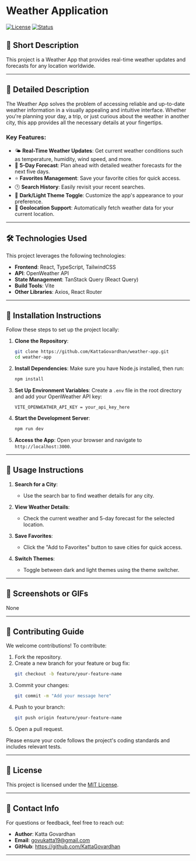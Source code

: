 # Weather Application

[![License](https://img.shields.io/badge/license-MIT-blue.svg)](LICENSE)
[![Status](https://img.shields.io/badge/status/Alpha-green.svg)]()

## 🌟 Short Description

This project is a Weather App that provides real-time weather updates and forecasts for any location worldwide.

---

## 📖 Detailed Description

The Weather App solves the problem of accessing reliable and up-to-date weather information in a visually appealing and intuitive interface. Whether you're planning your day, a trip, or just curious about the weather in another city, this app provides all the necessary details at your fingertips.

### Key Features:

- 🌤 **Real-Time Weather Updates**: Get current weather conditions such as temperature, humidity, wind speed, and more.
- 📅 **5-Day Forecast**: Plan ahead with detailed weather forecasts for the next five days.
- ⭐ **Favorites Management**: Save your favorite cities for quick access.
- 🕒 **Search History**: Easily revisit your recent searches.
- 🌙 **Dark/Light Theme Toggle**: Customize the app's appearance to your preference.
- 📍 **Geolocation Support**: Automatically fetch weather data for your current location.

---

## 🛠️ Technologies Used

This project leverages the following technologies:

- **Frontend**: React, TypeScript, TailwindCSS
- **API**: OpenWeather API
- **State Management**: TanStack Query (React Query)
- **Build Tools**: Vite
- **Other Libraries**: Axios, React Router

---

## 🚀 Installation Instructions

Follow these steps to set up the project locally:

1. **Clone the Repository**:

   ```bash
   git clone https://github.com/KattaGovardhan/weather-app.git
   cd weather-app
   ```

2. **Install Dependencies**:
   Make sure you have Node.js installed, then run:

   ```bash
   npm install
   ```

3. **Set Up Environment Variables**:
   Create a `.env` file in the root directory and add your OpenWeather API key:

   ```env
   VITE_OPENWEATHER_API_KEY = your_api_key_here
   ```

4. **Start the Development Server**:

   ```bash
   npm run dev
   ```

5. **Access the App**:
   Open your browser and navigate to `http://localhost:3000`.

---

## 📖 Usage Instructions

1. **Search for a City**:
   - Use the search bar to find weather details for any city.
2. **View Weather Details**:

   - Check the current weather and 5-day forecast for the selected location.

3. **Save Favorites**:

   - Click the "Add to Favorites" button to save cities for quick access.

4. **Switch Themes**:
   - Toggle between dark and light themes using the theme switcher.

---

## 📸 Screenshots or GIFs

None

---

## 🤝 Contributing Guide

We welcome contributions! To contribute:

1. Fork the repository.
2. Create a new branch for your feature or bug fix:
   ```bash
   git checkout -b feature/your-feature-name
   ```
3. Commit your changes:
   ```bash
   git commit -m "Add your message here"
   ```
4. Push to your branch:
   ```bash
   git push origin feature/your-feature-name
   ```
5. Open a pull request.

Please ensure your code follows the project's coding standards and includes relevant tests.

---

## 📜 License

This project is licensed under the [MIT License](LICENSE).

---

## 📧 Contact Info

For questions or feedback, feel free to reach out:

- **Author**: Katta Govardhan
- **Email**: govukatta19@gmail.com
- **GitHub**: https://github.com/KattaGovardhan

---

